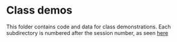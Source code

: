 # Class demos
This folder contains code and data for class demonstrations. Each subdirectory is numbered after the session number, as seen [here](http://gorelik.net/course)
